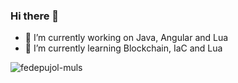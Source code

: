 ### Hi there 👋

- 🔭 I’m currently working on Java, Angular and Lua
- 🌱 I’m currently learning Blockchain, IaC and Lua

![fedepujol-muls](https://github-readme-stats.vercel.app/api/top-langs/?username=fedepujol&theme=radical&layout=compact)

